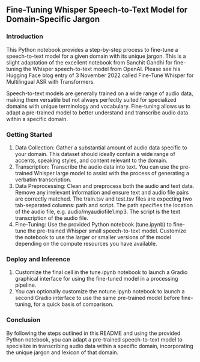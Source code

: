 ## Fine-Tuning Whisper Speech-to-Text Model for Domain-Specific Jargon
### Introduction
This Python notebook provides a step-by-step process to fine-tune a speech-to-text model for a given domain with its unique jargon. This is a slight adaptation of the excellent notebook from Sanchit Gandhi for fine-tuning the Whisper speech-to-text model from OpenAI.  Please see his Hugging Face blog entry of 3 November 2022 called Fine-Tune Whisper for Multilingual ASR with Transformers. 

Speech-to-text models are generally trained on a wide range of audio data, making them versatile but not always perfectly suited for specialized domains with unique terminology and vocabulary. Fine-tuning allows us to adapt a pre-trained model to better understand and transcribe audio data within a specific domain.

### Getting Started
1. Data Collection:
Gather a substantial amount of audio data specific to your domain. This dataset should ideally contain a wide range of accents, speaking styles, and content relevant to the domain.
2. Transcription:
Transcribe the audio data into text. You can use the pre-trained Whisper large model to assist with the process of generating a verbatim transcription.
3. Data Preprocessing:
Clean and preprocess both the audio and text data. Remove any irrelevant information and ensure text and audio file pairs are correctly matched. The train.tsv and test.tsv files are expecting two tab-separated columns: path and script.  The path specifies the location of the audio file, e.g. audio/myaudiofile1.mp3.  The script is the text transcription of the audio file.
4. Fine-Tuning:
Use the provided Python notebook (tune.ipynb) to fine-tune the pre-trained Whisper small speech-to-text model. Customize the notebook to use the larger or smaller versions of the model depending on the compute resources you have available.

### Deploy and Inference
1. Customize the final cell in the tune.ipynb notebook to launch a Gradio graphical interface for using the fine-tuned model in a processing pipeline.
2. You can optionally customize the notune.ipynb notebook to launch a second Gradio interface to use the same pre-trained model before fine-tuning, for a quick basis of comparison.

### Conclusion
By following the steps outlined in this README and using the provided Python notebook, you can adapt a pre-trained speech-to-text model to specialize in transcribing audio data within a specific domain, incorporating the unique jargon and lexicon of that domain.
